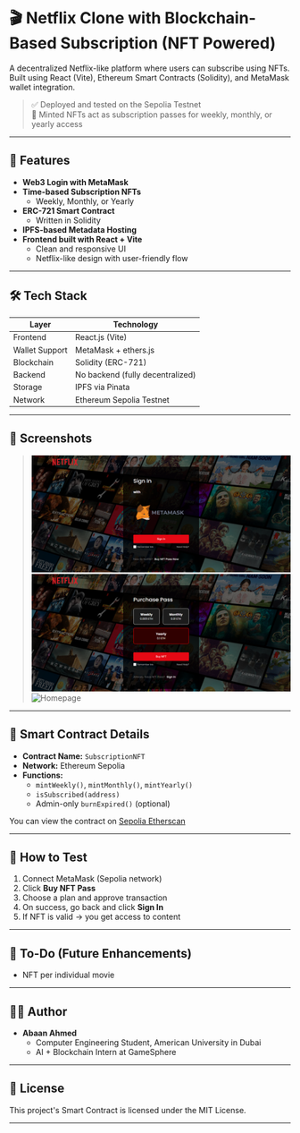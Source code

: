 # 🎬 Netflix Clone with Blockchain-Based Subscription (NFT Powered)

A decentralized Netflix-like platform where users can subscribe using NFTs. Built using React (Vite), Ethereum Smart Contracts (Solidity), and MetaMask wallet integration.

> ✅ Deployed and tested on the Sepolia Testnet  
> 🧪 Minted NFTs act as subscription passes for weekly, monthly, or yearly access

---

## 🚀 Features

- **Web3 Login with MetaMask**
- **Time-based Subscription NFTs**
  - Weekly, Monthly, or Yearly
- **ERC-721 Smart Contract**
  - Written in Solidity
- **IPFS-based Metadata Hosting**
- **Frontend built with React + Vite**
  - Clean and responsive UI
  - Netflix-like design with user-friendly flow

---

## 🛠️ Tech Stack

| Layer          | Technology                     |
|----------------|--------------------------------|
| Frontend       | React.js (Vite)                |
| Wallet Support | MetaMask + ethers.js           |
| Blockchain     | Solidity (ERC-721)             |
| Backend        | No backend (fully decentralized) |
| Storage        | IPFS via Pinata                |
| Network        | Ethereum Sepolia Testnet       |

---

## 📸 Screenshots

> ![Login Page](./screenshots/login.png)
> ![Subscription Options](./screenshots/subscription.png)
> ![Homepage](./screenshots/homepage.png)

---

## 🔗 Smart Contract Details

- **Contract Name:** `SubscriptionNFT`
- **Network:** Ethereum Sepolia
- **Functions:**
  - `mintWeekly()`, `mintMonthly()`, `mintYearly()`
  - `isSubscribed(address)`
  - Admin-only `burnExpired()` (optional)

You can view the contract on [Sepolia Etherscan](https://sepolia.etherscan.io/address/0x717a6a2732a98cd4bf94fcd80b981a80b58719bd)

---

## 🧪 How to Test

1. Connect MetaMask (Sepolia network)
2. Click **Buy NFT Pass**
3. Choose a plan and approve transaction
4. On success, go back and click **Sign In**
5. If NFT is valid → you get access to content

---

## 📌 To-Do (Future Enhancements)

- NFT per individual movie

---

## 🙋‍♂️ Author

- **Abaan Ahmed**
  - Computer Engineering Student, American University in Dubai
  - AI + Blockchain Intern at GameSphere

---

## 📃 License

This project's Smart Contract is licensed under the MIT License.

---